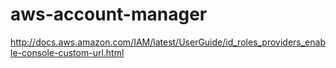 # aws-account-manager

http://docs.aws.amazon.com/IAM/latest/UserGuide/id_roles_providers_enable-console-custom-url.html
